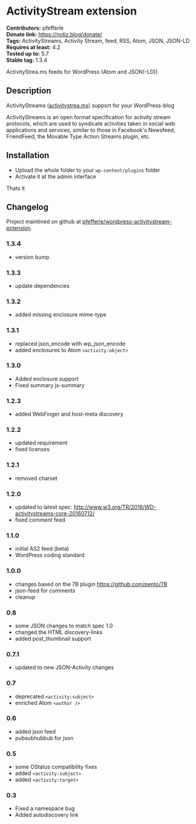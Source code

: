 # ActivityStream extension #
**Contributors:** pfefferle  
**Donate link:** https://notiz.blog/donate/  
**Tags:** ActivityStreams, Activity Stream, feed, RSS, Atom, JSON, JSON-LD  
**Requires at least:** 4.2  
**Tested up to:** 5.7  
**Stable tag:** 1.3.4  

ActivityStrea.ms feeds for WordPress (Atom and JSON(-LD))

## Description ##

ActivityStreams ([activitystrea.ms](http://www.activitystrea.ms)) support for your WordPress-blog

ActivityStreams is an open format specification for activity stream protocols, which are used to syndicate activities taken in social web applications and services, similar to those in Facebook's Newsfeed, FriendFeed, the Movable Type Action Streams plugin, etc.

## Installation ##

* Upload the whole folder to your `wp-content/plugins` folder
* Activate it at the admin interface

Thats it

## Changelog ##

Project maintined on github at
[pfefferle/wordpress-activitystream-extension](https://github.com/pfefferle/wordpress-activitystream-extension/).

### 1.3.4 ###

* version bump

### 1.3.3 ###

* update dependencies

### 1.3.2 ###

* added missing enclosure mime-type

### 1.3.1 ###

* replaced json_encode with wp_json_encode
* added enclosures to Atom `<activity:object>`

### 1.3.0 ###

* Added enclosure support
* Fixed summary js-summary

### 1.2.3 ###

* added WebFinger and host-meta discovery

### 1.2.2 ###

* updated requirement
* fixed licenses

### 1.2.1 ###

* removed charset

### 1.2.0 ###

* updated to latest spec: <http://www.w3.org/TR/2016/WD-activitystreams-core-20160712/>
* fixed comment feed

### 1.1.0 ###

* initial AS2 feed (beta)
* WordPress coding standard

### 1.0.0 ###

* changes based on the 7B plugin <https://github.com/pento/7B>
* json-feed for comments
* cleanup

### 0.8 ###

* some JSON changes to match spec 1.0
* changed the HTML discovery-links
* added post_thumbnail support

### 0.7.1 ###

* updated to new JSON-Activity changes

### 0.7 ###

* deprecated `<activity:subject>`
* enriched Atom `<author />`

### 0.6 ###

* added json feed
* pubsubhubbub for json

### 0.5 ###

* some OStatus compatibility fixes
* added `<activity:subject>`
* added `<activity:target>`

### 0.3 ###

* Fixed a namespace bug
* Added autodiscovery link
